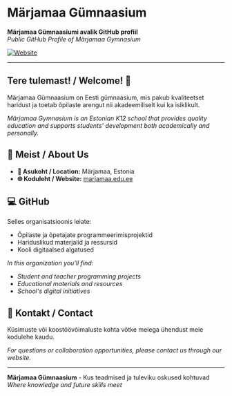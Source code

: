 # Märjamaa Gümnaasium

**Märjamaa Gümnaasiumi avalik GitHub profiil**  
*Public GitHub Profile of Märjamaa Gymnasium*

[![Website](https://img.shields.io/badge/Website-marjamaa.edu.ee-blue)](https://marjamaa.edu.ee)

---

## Tere tulemast! / Welcome! 👋

Märjamaa Gümnaasium on Eesti gümnaasium, mis pakub kvaliteetset haridust ja toetab õpilaste arengut nii akadeemiliselt kui ka isiklikult.

*Märjamaa Gymnasium is an Estonian K12 school that provides quality education and supports students' development both academically and personally.*

## 🏫 Meist / About Us

- **📍 Asukoht / Location:** Märjamaa, Estonia
- **🌐 Koduleht / Website:** [marjamaa.edu.ee](https://marjamaa.edu.ee)

## 💻 GitHub

Selles organisatsioonis leiate:
- Õpilaste ja õpetajate programmeerimisprojektid
- Hariduslikud materjalid ja ressursid
- Kooli digitaalsed algatused

*In this organization you'll find:*
- *Student and teacher programming projects*
- *Educational materials and resources*
- *School's digital initiatives*

## 🤝 Kontakt / Contact

Küsimuste või koostöövõimaluste kohta võtke meiega ühendust meie kodulehe kaudu.

*For questions or collaboration opportunities, please contact us through our website.*

---

**Märjamaa Gümnaasium** - Kus teadmised ja tuleviku oskused kohtuvad  
*Where knowledge and future skills meet*
